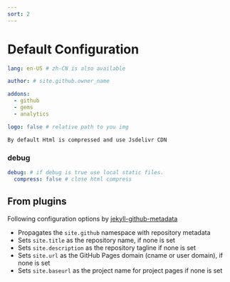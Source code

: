 ```yaml
---
sort: 2
---
```


# Default Configuration
```yml
lang: en-US # zh-CN is also available

author: # site.github.owner_name

addons:
  - github
  - gems
  - analytics

logo: false # relative path to you img
```

```tip
By default Html is compressed and use Jsdelivr CDN
```

### debug
```yml
debug: # if debug is true use local static files.
  compress: false # close html compress
```


## From plugins
Following configuration options by [jekyll-github-metadata](https://github.com/jekyll/github-metadata#what-it-does)

- Propagates the `site.github` namespace with repository metadata
- Sets `site.title` as the repository name, if none is set
- Sets `site.description` as the repository tagline if none is set
- Sets `site.url` as the GitHub Pages domain (cname or user domain), if none is set
- Sets `site.baseurl` as the project name for project pages if none is set
